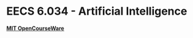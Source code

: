 # EECS 6.034 - Artificial Intelligence

[**MIT OpenCourseWare**](https://ocw.mit.edu/courses/electrical-engineering-and-computer-science/6-034-artificial-intelligence-fall-2010/)

